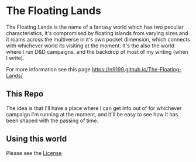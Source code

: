 # The Floating Lands

The Floating Lands is the name of a fantasy world which has two peculiar characteristics, it's compromised by floating islands from varying sizes and it roams across the multiverse in it's own pocket dimension, which connects with whichever world its visiting at the moment. It's the also the world where I run D&D campaigns, and the backdrop of most of my writing (when I write).

For more information see this page <https://n9199.github.io/The-Floating-Lands/>

## This Repo

The idea is that I'll have a place where I can get info out of for whichever campaign I'm running at the moment, and it'll be easy to see how it has been shaped with the passing of time.

## Using this world

Please see the [License](LICENSE)
